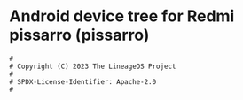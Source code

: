 # Android device tree for Redmi pissarro (pissarro)

```
#
# Copyright (C) 2023 The LineageOS Project
#
# SPDX-License-Identifier: Apache-2.0
#
```
